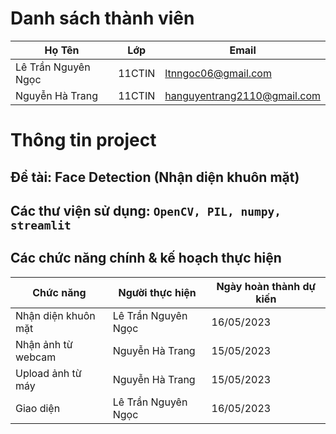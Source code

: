 # Danh sách thành viên
Họ Tên|Lớp|Email
-|-|-
Lê Trần Nguyên Ngọc|11CTIN|ltnngoc06@gmail.com
Nguyễn Hà Trang|11CTIN|hanguyentrang2110@gmail.com

# Thông tin project
## Đề tài: Face Detection (Nhận diện khuôn mặt)
## Các thư viện sử dụng: `OpenCV, PIL, numpy, streamlit`

## Các chức năng chính & kế hoạch thực hiện

Chức năng|Người thực hiện|Ngày hoàn thành dự kiến
-|-|-
Nhận diện khuôn mặt|Lê Trần Nguyên Ngọc|16/05/2023
Nhận ảnh từ webcam|Nguyễn Hà Trang|15/05/2023
Upload ảnh từ máy|Nguyễn Hà Trang|15/05/2023
Giao diện|Lê Trần Nguyên Ngọc|16/05/2023
